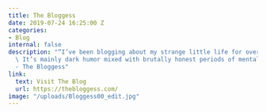 ```yaml
---
title: The Bloggess
date: 2019-07-24 16:25:00 Z
categories:
- Blog
internal: false
description: "“I’ve been blogging about my strange little life for over a decade.
  \ It’s mainly dark humor mixed with brutally honest periods of mental illness.”
  - The Bloggess"
link:
  text: Visit The Blog
  url: https://thebloggess.com/
image: "/uploads/Bloggess00_edit.jpg"
---
```


